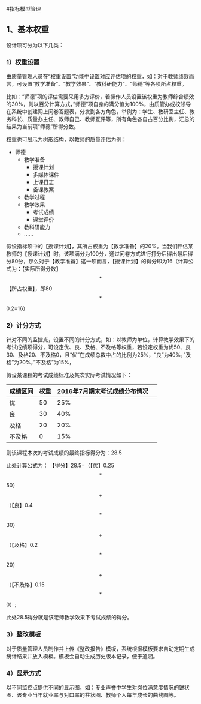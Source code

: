 #指标模型管理


## 1、基本权重

设计项可分为以下几类：

### 1）权重设置

由质量管理人员在“权重设置”功能中设置对应评估项的权重，如：对于教师绩效而言，可设置“教学准备”、“教学效果”、“教科研能力”、“师德”等各项所占权重。

比如：“师德”项的评估需要采用多方评价，若操作人员设置该权重为教师综合绩效的30%，则以百分计算方式，”师德”项自身的满分值为100%，由质管办或校领导在系统中创建网上问卷答题表，分发到各方角色，举例为：学生、教研室主任、教务科长、质量办主任、教师自己、教师互评等，所有角色各自占百分比例，汇总的结果为当前项“师德”所得分数。

权重也可展示为树形结构，以教师的质量评估为例：

* 师德
  * 教学准备
    * 授课计划
    * 多媒体课件
    * 上课日志
    * 备课教案
  * 教学过程
  * 教学效果
    * 考试成绩
    * 课堂评价
  * 教科研能力
  * ......


假设指标项中的【授课计划】，其所占权重为【教学准备】的20%。当我们评估某教师的【授课计划】时，该项满分为100分，通过问卷方式进行打分后得出最后得分80分，那么对于【教学准备】这一项而言，【授课计划】的得分即为16（计算公式为：【实际所得分数】$$*$$【所占权重】，即80$$*$$0.2=16）

### 2）计分方式

针对不同的监控点，设置不同的计分方式，如：以教师为单位，计算教学效果下的考试成绩项得分，可设定优、良、及格、不及格等权重，若设定权重为优50、良30、及格20、不及格0，且“优”在成绩总数中占的比例为25%，“良”为40%，”及格”为20%，”不及格”为15%，

假设某课程的考试成绩标准及某次实际考试情况如下：

| 成绩区间 | 权重 | 2016年7月期末考试成绩分布情况 | |
| --- | --- | --- | --- |
| 优    | 50 | 25% | |
| 良    | 30 | 40% | |
| 及格  | 20 | 20% | |
| 不及格| 0 | 15% | |


则该课程本次的考试成绩的最终指标得分为：28.5

此处计算公式为：
【得分】28.5=（【优】0.25$$*$$50）$$+$$（【良】0.4$$*$$30）$$+$$（【及格】0.2$$*$$20）$$+$$（【不及格】0.15$$*$$0）;

此处28.5得分就是该老师教学效果下考试成绩的得分。



### 3）整改模板

对于质量管理人员制作并上传《整改报告》模板，系统根据模板要求自动定期生成统计结果并放入模板。模板会自动生成历史版本记录，便于追溯。


### 4）显示方式

以不同监控点提供不同的显示图，如：专业声誉中学生对岗位满意度情况的饼状图、该专业当年就业率与对口率的柱状图、教师个人每年成长的曲线图等。




